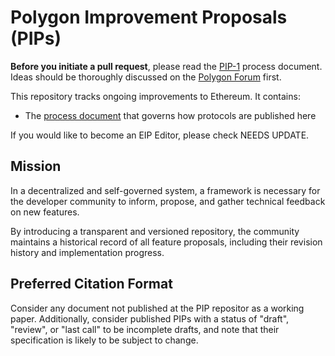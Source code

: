 # Polygon Improvement Proposals (PIPs)

**Before you initiate a pull request**, please read the [PIP-1](https://github.com/hrook1/Polygon-Improvement-Proposals/blob/main/PIPs/PIP%20-1%20.md) process document. Ideas should be thoroughly discussed on the [Polygon Forum](https://forum.polygon.technology/) first.

This repository tracks ongoing improvements to Ethereum. It contains:

- The [process document](https://forum.polygon.technology/) that governs how protocols are published here

If you would like to become an EIP Editor, please check NEEDS UPDATE.

## Mission

In a decentralized and self-governed system, a framework is necessary for the developer community to inform, propose, and gather technical feedback on new features.

By introducing a transparent and versioned repository, the community maintains a historical record of all feature proposals, including their revision history and implementation progress.

## Preferred Citation Format

Consider any document not published at the PIP repositor as a working paper. Additionally, consider published PIPs with a status of "draft", "review", or "last call" to be incomplete drafts, and note that their specification is likely to be subject to change.
